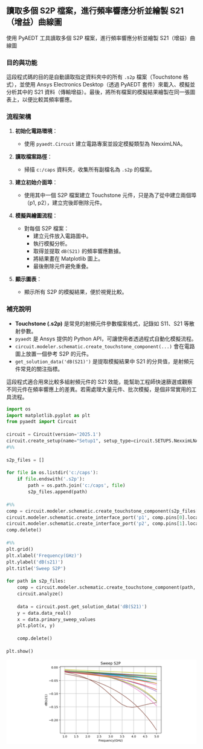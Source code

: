 讀取多個 S2P 檔案，進行頻率響應分析並繪製 S21（增益）曲線圖
---

使用 PyAEDT 工具讀取多個 S2P 檔案，進行頻率響應分析並繪製 S21（增益）曲線圖


### 目的與功能
這段程式碼的目的是自動讀取指定資料夾中的所有 `.s2p` 檔案（Touchstone 格式），並使用 Ansys Electronics Desktop（透過 PyAEDT 套件）來載入、模擬並分析其中的 S21 資料（傳輸增益）。最後，將所有檔案的模擬結果繪製在同一張圖表上，以便比較其頻率響應。



### 流程架構

1. **初始化電路環境**：
   - 使用 `pyaedt.Circuit` 建立電路專案並設定模擬類型為 NexximLNA。

2. **讀取檔案路徑**：
   - 掃描 `c:/caps` 資料夾，收集所有副檔名為 `.s2p` 的檔案。

3. **建立初始介面埠**：
   - 使用其中一個 S2P 檔案建立 Touchstone 元件，只是為了從中建立兩個埠（p1, p2），建立完後即刪除元件。

4. **模擬與繪圖流程**：
   - 對每個 S2P 檔案：
     - 建立元件放入電路圖中。
     - 執行模擬分析。
     - 取得並提取 `dB(S21)` 的頻率響應數據。
     - 將結果畫在 Matplotlib 圖上。
     - 最後刪除元件避免重疊。

5. **顯示圖表**：
   - 顯示所有 S2P 的模擬結果，便於視覺比較。


### 補充說明

- **Touchstone (.s2p)** 是常見的射頻元件參數檔案格式，記錄如 S11、S21 等散射參數。
- `pyaedt` 是 Ansys 提供的 Python API，可讓使用者透過程式自動化模擬流程。
- `circuit.modeler.schematic.create_touchstone_component(...)` 會在電路圖上放置一個參考 S2P 的元件。
- `get_solution_data('dB(S21)')` 是提取模擬結果中 S21 的分貝值，是射頻元件常見的關注指標。

這段程式適合用來比較多組射頻元件的 S21 效能，能幫助工程師快速篩選或觀察不同元件在頻率響應上的差異。若需處理大量元件、批次模擬，是個非常實用的工具流程。

```python
import os
import matplotlib.pyplot as plt
from pyaedt import Circuit

circuit = Circuit(version='2025.1')
circuit.create_setup(name="Setup1", setup_type=circuit.SETUPS.NexximLNA)
#%%

s2p_files = []

for file in os.listdir('c:/caps'):    
    if file.endswith('.s2p'):
        path = os.path.join('c:/caps', file)
        s2p_files.append(path)

#%%
comp = circuit.modeler.schematic.create_touchstone_component(s2p_files[0], (0,0))
circuit.modeler.schematic.create_interface_port('p1', comp.pins[0].location)
circuit.modeler.schematic.create_interface_port('p2', comp.pins[1].location)
comp.delete()

#%%
plt.grid()
plt.xlabel('Frequency(GHz)')
plt.ylabel('dB(s21)')
plt.title('Sweep S2P')

for path in s2p_files:
    comp = circuit.modeler.schematic.create_touchstone_component(path, (0,0))    
    circuit.analyze()
    
    data = circuit.post.get_solution_data('dB(S21)')
    y = data.data_real()
    x = data.primary_sweep_values
    plt.plot(x, y)
    
    comp.delete()

plt.show()
```

![2025-04-22_09-48-28b](/assets/2025-04-22_09-48-28b.png)